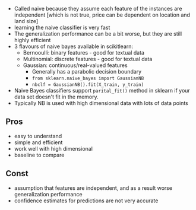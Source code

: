 - Called naive because they assume each feature of the instances are independent [which is not true, price can be dependent on location and land size]
- learning the naive classifier is very fast
- The generalization performance can be a bit worse, but they are still highly efficient
- 3 flavours of naive bayes available in scikitlearn:
    - Bernooulli: binary features - good for textual data
    - Multinomial: discrete features - good for textual data
    - Gaussian: continuous/real-valued features
        - Generally has a parabolic decision boundary
        - `from sklearn.naive_bayes import GaussianNB`
        - `nbclf = GaussianNB().fit(X_train, y_train)`
- Naive Bayes classifiers support `parital_fit()` method in sklearn if your data set doesn't fit in the memory.
- Typically NB is used with high dimensional data with lots of data points

## Pros
- easy to understand
- simple and efficient
- work well with high dimensional
- baseline to compare

## Const
- assumption that features are independent, and as a result worse generalization performance
- confidence estimates for predictions are not very accurate